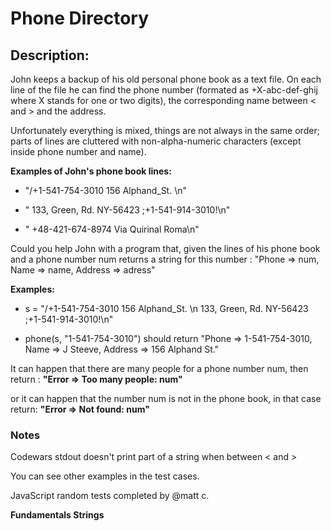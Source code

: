 # Phone Directory
## Description:
John keeps a backup of his old personal phone book as a text file. On each line of the file he can find the phone number (formated as +X-abc-def-ghij where X stands for one or two digits), the corresponding name between < and > and the address.

Unfortunately everything is mixed, things are not always in the same order; parts of lines are cluttered with non-alpha-numeric characters (except inside phone number and name).

__Examples of John's phone book lines:__

- "/+1-541-754-3010 156 Alphand_St. <J Steeve>\n"

- " 133, Green, Rd. <E Kustur> NY-56423 ;+1-541-914-3010!\n"

- "<Anastasia> +48-421-674-8974 Via Quirinal Roma\n"

Could you help John with a program that, given the lines of his phone book and a phone number num returns a string for this number : "Phone => num, Name => name, Address => adress"

__Examples:__
- s = "/+1-541-754-3010 156 Alphand_St. <J Steeve>\n 133, Green, Rd. <E Kustur> NY-56423 ;+1-541-914-3010!\n"

- phone(s, "1-541-754-3010") should return "Phone => 1-541-754-3010, Name => J Steeve, Address => 156 Alphand St."

It can happen that there are many people for a phone number num, then return : __"Error => Too many people: num"__

or it can happen that the number num is not in the phone book, in that case return: __"Error => Not found: num"__

### Notes
Codewars stdout doesn't print part of a string when between < and >

You can see other examples in the test cases.

JavaScript random tests completed by @matt c.

**Fundamentals Strings**